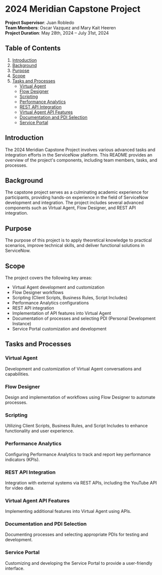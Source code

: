 # 2024 Meridian Capstone Project

**Project Supervisor**: Juan Robledo  
**Team Members**: Oscar Vazquez and Mary Kait Heeren  
**Project Duration**: May 28th, 2024 – July 31st, 2024

## Table of Contents
1. [Introduction](#introduction)
2. [Background](#background)
3. [Purpose](#purpose)
4. [Scope](#scope)
5. [Tasks and Processes](#tasks-and-processes)
   - [Virtual Agent](#virtual-agent)
   - [Flow Designer](#flow-designer)
   - [Scripting](#scripting)
   - [Performance Analytics](#performance-analytics)
   - [REST API Integration](#rest-api-integration)
   - [Virtual Agent API Features](#virtual-agent-api-features)
   - [Documentation and PDI Selection](#documentation-and-pdi-selection)
   - [Service Portal](#service-portal)

## Introduction
The 2024 Meridian Capstone Project involves various advanced tasks and integration efforts in the ServiceNow platform. This README provides an overview of the project's components, including team members, tasks, and processes.

## Background
The capstone project serves as a culminating academic experience for participants, providing hands-on experience in the field of ServiceNow development and integration. The project includes several advanced components such as Virtual Agent, Flow Designer, and REST API integration.

## Purpose
The purpose of this project is to apply theoretical knowledge to practical scenarios, improve technical skills, and deliver functional solutions in ServiceNow.

## Scope
The project covers the following key areas:
- Virtual Agent development and customization
- Flow Designer workflows
- Scripting (Client Scripts, Business Rules, Script Includes)
- Performance Analytics configurations
- REST API integration
- Implementation of API features into Virtual Agent
- Documentation of processes and selecting PDI (Personal Development Instance)
- Service Portal customization and development

## Tasks and Processes

### Virtual Agent
Development and customization of Virtual Agent conversations and capabilities.

### Flow Designer
Design and implementation of workflows using Flow Designer to automate processes.

### Scripting
Utilizing Client Scripts, Business Rules, and Script Includes to enhance functionality and user experience.

### Performance Analytics
Configuring Performance Analytics to track and report key performance indicators (KPIs).

### REST API Integration
Integration with external systems via REST APIs, including the YouTube API for video data.

### Virtual Agent API Features
Implementing additional features into Virtual Agent using APIs.

### Documentation and PDI Selection
Documenting processes and selecting appropriate PDIs for testing and development.

### Service Portal
Customizing and developing the Service Portal to provide a user-friendly interface.
